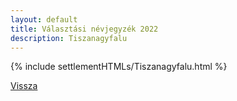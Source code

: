 ```yaml
---
layout: default
title: Választási névjegyzék 2022
description: Tiszanagyfalu
---
```


{% include settlementHTMLs/Tiszanagyfalu.html %}

[Vissza](../)